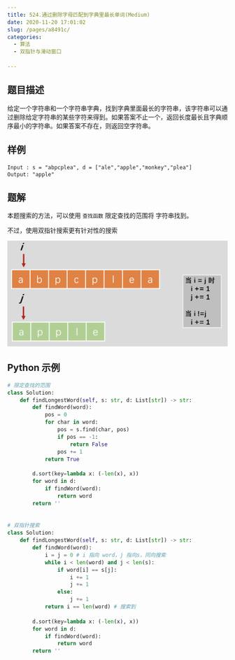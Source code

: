 ```yaml
---
title: 524.通过删除字母匹配到字典里最长单词(Medium)
date: 2020-11-20 17:01:02
slug: /pages/a8491c/
categories: 
  - 算法
  - 双指针与滑动窗口

---
```


## 题目描述

给定一个字符串和一个字符串字典，找到字典里面最长的字符串，该字符串可以通过删除给定字符串的某些字符来得到。如果答案不止一个，返回长度最长且字典顺序最小的字符串。如果答案不存在，则返回空字符串。

## 样例

```
Input : s = "abpcplea", d = ["ale","apple","monkey","plea"]
Output: "apple"
```

## 题解

本题搜索的方法，可以使用 `查找函数` 限定查找的范围将 字符串找到。

不过，使用双指针搜索更有针对性的搜索

<img src="./assets/img/image-20201120173129022.png" alt="image-20201120173129022" style="zoom: 50%;" />

## Python 示例

```python
# 限定查找的范围
class Solution:
    def findLongestWord(self, s: str, d: List[str]) -> str:
        def findWord(word):
            pos = 0
            for char in word:
                pos = s.find(char, pos)
                if pos == -1:
                    return False 
                pos += 1
            return True 

        d.sort(key=lambda x: (-len(x), x))
        for word in d:
            if findWord(word):
                return word 
        return ''

      
# 双指针搜索
class Solution:
    def findLongestWord(self, s: str, d: List[str]) -> str:
        def findWord(word):
            i = j = 0 # i 指向 word，j 指向s，同向搜索
            while i < len(word) and j < len(s):
                if word[i] == s[j]:
                    i += 1
                    j += 1
                else:
                    j += 1
            return i == len(word) # 搜索到
        
        d.sort(key=lambda x: (-len(x), x))
        for word in d:
            if findWord(word):
                return word 
        return ''
```



